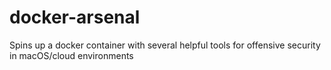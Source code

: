 # docker-arsenal
Spins up a docker container with several helpful tools for offensive security in macOS/cloud environments
